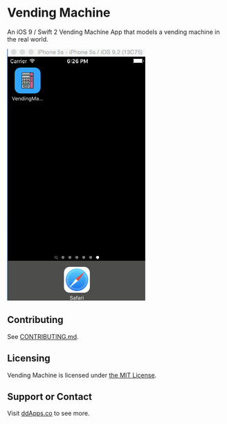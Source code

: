 # Vending Machine

An iOS 9 / Swift 2 Vending Machine App that models a vending machine in the real world.

![](art/screenshot/vendingmachine00.gif?raw=true)

## Contributing

See [CONTRIBUTING.md](CONTRIBUTING.md).

## Licensing
Vending Machine is licensed under [the MIT License](LICENSE).

## Support or Contact
Visit [ddApps.co](http://ddapps.co) to see more.
